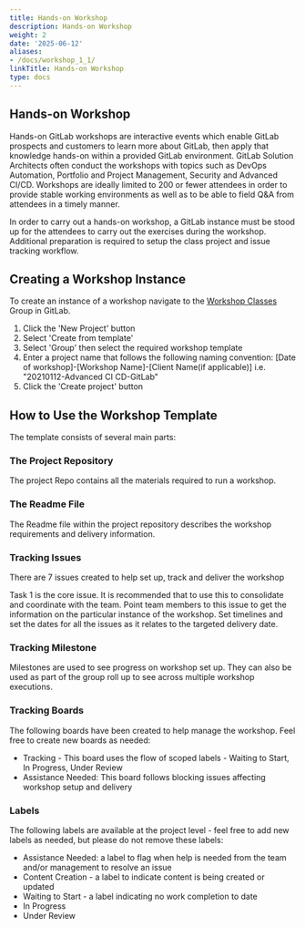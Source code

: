 ```yaml
---
title: Hands-on Workshop
description: Hands-on Workshop
weight: 2
date: '2025-06-12'
aliases:
- /docs/workshop_1_1/
linkTitle: Hands-on Workshop
type: docs
---
```


## Hands-on Workshop

Hands-on GitLab workshops are interactive events which enable GitLab prospects and customers to learn more about GitLab, then apply that knowledge hands-on within a provided GitLab environment. GitLab Solution Architects often conduct the workshops with topics such as DevOps Automation, Portfolio and Project Management, Security and Advanced CI/CD. Workshops are ideally limited to 200 or fewer attendees in order to provide stable working environments as well as to be able to field Q&A from attendees in a timely manner.

In order to carry out a hands-on workshop, a GitLab instance must be stood up for the attendees to carry out the exercises during the workshop. Additional preparation is required to setup the class project and issue tracking workflow.

## Creating a Workshop Instance

To create an instance of a workshop navigate to the [Workshop Classes](https://gitlab.com/gitlab-com/customer-success/workshops/classes) Group in GitLab.

1. Click the 'New Project' button
1. Select 'Create from template'
1. Select 'Group' then select the required workshop template
1. Enter a project name that follows the following naming convention:
[Date of workshop]-[Workshop Name]-[Client Name(if applicable)]
i.e. "20210112-Advanced CI CD-GitLab"
1. Click the 'Create project' button

## How to Use the Workshop Template

The template consists of several main parts:

### The Project Repository

The project Repo contains all the materials required to run a workshop.

### The Readme File

The Readme file within the project repository describes the workshop requirements and delivery information.

### Tracking Issues

There are 7 issues created to help set up, track and deliver the workshop

Task 1 is the core issue. It is recommended that to use this to consolidate and coordinate with the team. Point team members to this issue to get the information on the particular instance of the workshop. Set timelines and set the dates for all the issues as it relates to the targeted delivery date.

### Tracking Milestone

Milestones are used to see progress on workshop set up. They can also be used as part of the group roll up to see across multiple workshop executions.

### Tracking Boards

The following boards have been created to help manage the workshop. Feel free to create new boards as needed:

- Tracking - This board uses the flow of scoped labels - Waiting to Start, In Progress, Under Review
- Assistance Needed: This board follows blocking issues affecting workshop setup and delivery

### Labels

The following labels are available at the project level - feel free to add new labels as needed, but please do not remove these labels:

- Assistance Needed: a label to flag when help is needed from the team and/or management to resolve an issue
- Content Creation - a label to indicate content is being created or updated
- Waiting to Start - a label indicating no work completion to date
- In Progress
- Under Review
